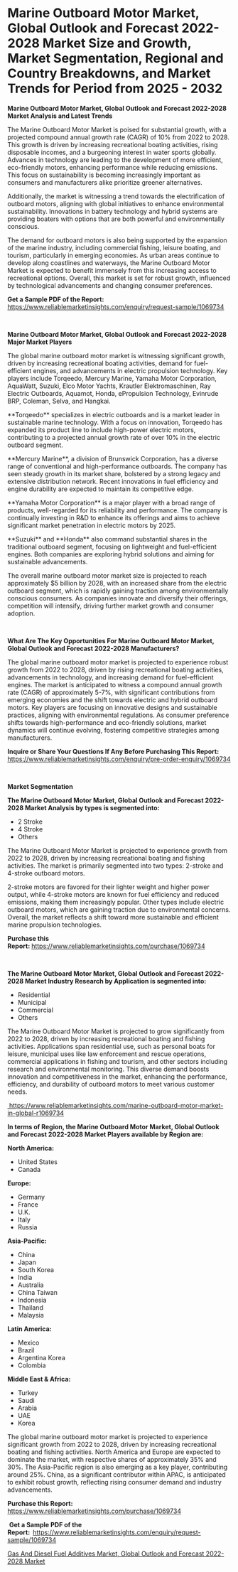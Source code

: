 <p><h1>Marine Outboard Motor Market, Global Outlook and Forecast 2022-2028 Market Size and Growth, Market Segmentation, Regional and Country Breakdowns, and Market Trends for Period from 2025 -  2032</h1></p><p><strong>Marine Outboard Motor Market, Global Outlook and Forecast 2022-2028 Market Analysis and Latest Trends</strong></p>
<p><p>The Marine Outboard Motor Market is poised for substantial growth, with a projected compound annual growth rate (CAGR) of 10% from 2022 to 2028. This growth is driven by increasing recreational boating activities, rising disposable incomes, and a burgeoning interest in water sports globally. Advances in technology are leading to the development of more efficient, eco-friendly motors, enhancing performance while reducing emissions. This focus on sustainability is becoming increasingly important as consumers and manufacturers alike prioritize greener alternatives.</p><p>Additionally, the market is witnessing a trend towards the electrification of outboard motors, aligning with global initiatives to enhance environmental sustainability. Innovations in battery technology and hybrid systems are providing boaters with options that are both powerful and environmentally conscious.</p><p>The demand for outboard motors is also being supported by the expansion of the marine industry, including commercial fishing, leisure boating, and tourism, particularly in emerging economies. As urban areas continue to develop along coastlines and waterways, the Marine Outboard Motor Market is expected to benefit immensely from this increasing access to recreational options. Overall, this market is set for robust growth, influenced by technological advancements and changing consumer preferences.</p></p>
<p><strong>Get a Sample PDF of the Report:&nbsp;</strong> <a href="https://www.reliablemarketinsights.com/enquiry/request-sample/1069734?utm_campaign=2982&utm_medium=2&utm_source=Github&utm_content=ia&utm_term=21032025&utm_id=marine-outboard-motor-market-global-outlook-and-forecast-2022-2028">https://www.reliablemarketinsights.com/enquiry/request-sample/1069734</a></p>
<p>&nbsp;</p>
<p><strong>Marine Outboard Motor Market, Global Outlook and Forecast 2022-2028 Major Market Players</strong></p>
<p><p>The global marine outboard motor market is witnessing significant growth, driven by increasing recreational boating activities, demand for fuel-efficient engines, and advancements in electric propulsion technology. Key players include Torqeedo, Mercury Marine, Yamaha Motor Corporation, AquaWatt, Suzuki, Elco Motor Yachts, Krautler Elektromaschinen, Ray Electric Outboards, Aquamot, Honda, ePropulsion Technology, Evinrude BRP, Coleman, Selva, and Hangkai.</p><p>**Torqeedo** specializes in electric outboards and is a market leader in sustainable marine technology. With a focus on innovation, Torqeedo has expanded its product line to include high-power electric motors, contributing to a projected annual growth rate of over 10% in the electric outboard segment.</p><p>**Mercury Marine**, a division of Brunswick Corporation, has a diverse range of conventional and high-performance outboards. The company has seen steady growth in its market share, bolstered by a strong legacy and extensive distribution network. Recent innovations in fuel efficiency and engine durability are expected to maintain its competitive edge.</p><p>**Yamaha Motor Corporation** is a major player with a broad range of products, well-regarded for its reliability and performance. The company is continually investing in R&D to enhance its offerings and aims to achieve significant market penetration in electric motors by 2025.</p><p>**Suzuki** and **Honda** also command substantial shares in the traditional outboard segment, focusing on lightweight and fuel-efficient engines. Both companies are exploring hybrid solutions and aiming for sustainable advancements.</p><p>The overall marine outboard motor market size is projected to reach approximately $5 billion by 2028, with an increased share from the electric outboard segment, which is rapidly gaining traction among environmentally conscious consumers. As companies innovate and diversify their offerings, competition will intensify, driving further market growth and consumer adoption.</p></p>
<p>&nbsp;</p>
<p><strong>What Are The Key Opportunities For Marine Outboard Motor Market, Global Outlook and Forecast 2022-2028 Manufacturers?</strong></p>
<p><p>The global marine outboard motor market is projected to experience robust growth from 2022 to 2028, driven by rising recreational boating activities, advancements in technology, and increasing demand for fuel-efficient engines. The market is anticipated to witness a compound annual growth rate (CAGR) of approximately 5-7%, with significant contributions from emerging economies and the shift towards electric and hybrid outboard motors. Key players are focusing on innovative designs and sustainable practices, aligning with environmental regulations. As consumer preference shifts towards high-performance and eco-friendly solutions, market dynamics will continue evolving, fostering competitive strategies among manufacturers.</p></p>
<p><strong>Inquire or Share Your Questions If Any Before Purchasing This Report:</strong> <a href="https://www.reliablemarketinsights.com/enquiry/pre-order-enquiry/1069734?utm_campaign=2982&utm_medium=2&utm_source=Github&utm_content=ia&utm_term=21032025&utm_id=marine-outboard-motor-market-global-outlook-and-forecast-2022-2028">https://www.reliablemarketinsights.com/enquiry/pre-order-enquiry/1069734</a></p>
<p>&nbsp;</p>
<p><strong>Market Segmentation</strong></p>
<p><strong>The Marine Outboard Motor Market, Global Outlook and Forecast 2022-2028 Market Analysis by types is segmented into:</strong></p>
<p><ul><li>2 Stroke</li><li>4 Stroke</li><li>Others</li></ul></p>
<p><p>The Marine Outboard Motor Market is projected to experience growth from 2022 to 2028, driven by increasing recreational boating and fishing activities. The market is primarily segmented into two types: 2-stroke and 4-stroke outboard motors. </p><p>2-stroke motors are favored for their lighter weight and higher power output, while 4-stroke motors are known for fuel efficiency and reduced emissions, making them increasingly popular. Other types include electric outboard motors, which are gaining traction due to environmental concerns. Overall, the market reflects a shift toward more sustainable and efficient marine propulsion technologies.</p></p>
<p><strong>Purchase this Report:&nbsp;</strong><a href="https://www.reliablemarketinsights.com/purchase/1069734?utm_campaign=2982&utm_medium=2&utm_source=Github&utm_content=ia&utm_term=21032025&utm_id=marine-outboard-motor-market-global-outlook-and-forecast-2022-2028">https://www.reliablemarketinsights.com/purchase/1069734</a></p>
<p>&nbsp;</p>
<p><strong>The Marine Outboard Motor Market, Global Outlook and Forecast 2022-2028 Market Industry Research by Application is segmented into:</strong></p>
<p><ul><li>Residential</li><li>Municipal</li><li>Commercial</li><li>Others</li></ul></p>
<p><p>The Marine Outboard Motor Market is projected to grow significantly from 2022 to 2028, driven by increasing recreational boating and fishing activities. Applications span residential use, such as personal boats for leisure, municipal uses like law enforcement and rescue operations, commercial applications in fishing and tourism, and other sectors including research and environmental monitoring. This diverse demand boosts innovation and competitiveness in the market, enhancing the performance, efficiency, and durability of outboard motors to meet various customer needs.</p></p>
<p><a href="https://www.reliablemarketinsights.com/marine-outboard-motor-market-in-global-r1069734?utm_campaign=2982&utm_medium=2&utm_source=Github&utm_content=ia&utm_term=21032025&utm_id=marine-outboard-motor-market-global-outlook-and-forecast-2022-2028">&nbsp;https://www.reliablemarketinsights.com/marine-outboard-motor-market-in-global-r1069734</a></p>
<p><strong>In terms of Region, the Marine Outboard Motor Market, Global Outlook and Forecast 2022-2028 Market Players available by Region are:</strong></p>
<p>
    <p> <strong> North America: </strong>
        <ul>
            <li>United States</li>
            <li>Canada</li>
        </ul>
        </p> 
    <p> <strong> Europe: </strong>
        <ul>
            <li>Germany</li>
            <li>France</li>
            <li>U.K.</li>
            <li>Italy</li>
            <li>Russia</li>
        </ul>
        </p> 
    <p> <strong> Asia-Pacific: </strong>
        <ul>
            <li>China</li>
            <li>Japan</li>
            <li>South Korea</li>
            <li>India</li>
            <li>Australia</li>
            <li>China Taiwan</li>
            <li>Indonesia</li>
            <li>Thailand</li>
            <li>Malaysia</li>
        </ul>
        </p> 
    <p> <strong> Latin America: </strong>
        <ul>
            <li>Mexico</li>
            <li>Brazil</li>
            <li>Argentina Korea</li>
            <li>Colombia</li>
        </ul>
        </p> 
    <p> <strong> Middle East & Africa: </strong>
        <ul>
            <li>Turkey</li>
            <li>Saudi</li>
            <li>Arabia</li>
            <li>UAE</li>
            <li>Korea</li>
        </ul>
    </p>
    </p>
<p><p>The global marine outboard motor market is projected to experience significant growth from 2022 to 2028, driven by increasing recreational boating and fishing activities. North America and Europe are expected to dominate the market, with respective shares of approximately 35% and 30%. The Asia-Pacific region is also emerging as a key player, contributing around 25%. China, as a significant contributor within APAC, is anticipated to exhibit robust growth, reflecting rising consumer demand and industry advancements.</p></p>
<p><strong>Purchase this Report: </strong><a href="https://www.reliablemarketinsights.com/purchase/1069734?utm_campaign=2982&utm_medium=2&utm_source=Github&utm_content=ia&utm_term=21032025&utm_id=marine-outboard-motor-market-global-outlook-and-forecast-2022-2028">https://www.reliablemarketinsights.com/purchase/1069734</a></p>
<p>&nbsp;<strong>Get a Sample PDF of the Report:&nbsp;&nbsp;</strong><a href="https://www.reliablemarketinsights.com/enquiry/request-sample/1069734?utm_campaign=2982&utm_medium=2&utm_source=Github&utm_content=ia&utm_term=21032025&utm_id=marine-outboard-motor-market-global-outlook-and-forecast-2022-2028">https://www.reliablemarketinsights.com/enquiry/request-sample/1069734</a></p>
<p><strong></strong></p>
<p><p><a href="https://github.com/jenevycachat/Market-Research-Report-List-1/blob/main/gas-and-diesel-fuel-additives-market-global-outlook-and-forecast-2022-2028-market.md?utm_campaign=2982&utm_medium=2&utm_source=Github&utm_content=ia&utm_term=21032025&utm_id=marine-outboard-motor-market-global-outlook-and-forecast-2022-2028">Gas And Diesel Fuel Additives Market, Global Outlook and Forecast 2022-2028 Market</a></p></p>